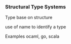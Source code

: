 ### Structural Type Systems

<p class="fragment fade-in" align="left">Type base on structure</p>
<p class="fragment fade-in" align="left">use of name to identify a type</p>
<p class="fragment fade-in" align="left">Examples ocaml, go, scala</p>